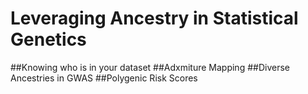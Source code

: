 # Leveraging Ancestry in Statistical Genetics
##Knowing who is in your dataset
##Adxmiture Mapping
##Diverse Ancestries in GWAS
##Polygenic Risk Scores
